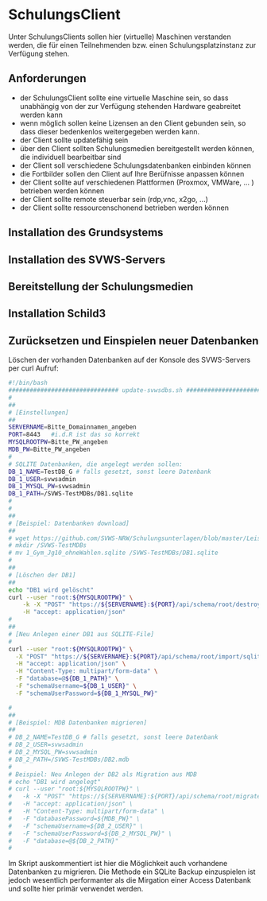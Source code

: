 # SchulungsClient

Unter SchulungsClients sollen hier (virtuelle) Maschinen verstanden werden, die für einen Teilnehmenden bzw. einen Schulungsplatzinstanz zur Verfügung stehen.

## Anforderungen

+ der SchulungsClient sollte eine virtuelle Maschine sein, so dass unabhängig von der zur Verfügung stehenden Hardware geabreitet werden kann
+ wenn möglich sollen keine Lizensen an den Client gebunden sein, so dass dieser bedenkenlos weitergegeben werden kann.
+ der Client sollte updatefähig sein
+ über den Client sollten Schulungsmedien bereitgestellt werden können, die individuell bearbeitbar sind 
+ der Client soll verschiedene Schulungsdatenbanken einbinden können
+ die Fortbilder sollen den Client auf Ihre Berüfnisse anpassen können
+ der Client sollte auf verschiedenen Plattformen (Proxmox, VMWare, ... ) betrieben werden können
+ der Client sollte remote steuerbar sein (rdp,vnc, x2go, ...)
+ der Client sollte ressourcenschonend betrieben werden können

## Installation des Grundsystems

## Installation des SVWS-Servers

## Bereitstellung der Schulungsmedien

## Installation Schild3

## Zurücksetzen und Einspielen neuer Datenbanken

Löschen der vorhanden Datenbanken auf der Konsole des SVWS-Servers per curl Aufruf:

```bash
#!/bin/bash
############################### update-svwsdbs.sh #########################################
#
##
# [Einstellungen]
##
SERVERNAME=Bitte_Domainnamen_angeben
PORT=8443   #i.d.R ist das so korrekt 
MYSQLROOTPW=Bitte_PW_angeben
MDB_PW=Bitte_PW_angeben
#
# SQLITE Datenbanken, die angelegt werden sollen:
DB_1_NAME=TestDB_G # falls gesetzt, sonst leere Datenbank
DB_1_USER=svwsadmin
DB_1_MYSQL_PW=svwsadmin
DB_1_PATH=/SVWS-TestMDBs/DB1.sqlite
#
#
##
# [Beispiel: Datenbanken download]
##
# wget https://github.com/SVWS-NRW/Schulungsunterlagen/blob/master/LeistungsdatenSekII/DB/1_Gym_Jg10_ohneWahlen.sqlite
# mkdir /SVWS-TestMDBs                
# mv 1_Gym_Jg10_ohneWahlen.sqlite /SVWS-TestMDBs/DB1.sqlite
#
## 
# [Löschen der DB1]
## 
echo "DB1 wird gelöscht"
curl --user "root:${MYSQLROOTPW}" \
	-k -X "POST" "https://${SERVERNAME}:${PORT}/api/schema/root/destroy/${DB_1_NAME}" \
	-H "accept: application/json"
#
##
# [Neu Anlegen einer DB1 aus SQLITE-File]
#
curl --user "root:${MYSQLROOTPW}" \
  -X "POST" "https://${SERVERNAME}:${PORT}/api/schema/root/import/sqlite/${DB_1_NAME}" \
  -H "accept: application/json" \
  -H "Content-Type: multipart/form-data" \
  -F "database=@${DB_1_PATH}" \
  -F "schemaUsername=${DB_1_USER}" \
  -F "schemaUserPassword=${DB_1_MYSQL_PW}" 

#
##
# [Beispiel: MDB Datenbanken migrieren]
##
# DB_2_NAME=TestDB_G # falls gesetzt, sonst leere Datenbank
# DB_2_USER=svwsadmin
# DB_2_MYSQL_PW=svwsadmin
# DB_2_PATH=/SVWS-TestMDBs/DB2.mdb
#
# Beispiel: Neu Anlegen der DB2 als Migration aus MDB
# echo "DB1 wird angelegt"
# curl --user "root:${MYSQLROOTPW}" \
#	-k -X "POST" "https://${SERVERNAME}:${PORT}/api/schema/root/migrate/mdb/${DB_2_NAME}" \
#	-H "accept: application/json" \
#	-H "Content-Type: multipart/form-data" \
#	-F "databasePassword=${MDB_PW}" \
#	-F "schemaUsername=${DB_2_USER}" \
#	-F "schemaUserPassword=${DB_2_MYSQL_PW}" \ 
#	-F "database=@${DB_2_PATH}"
#

``` 
Im Skript auskommentiert ist hier die Möglichkeit auch vorhandene Datenbanken zu migrieren. Die Methode ein SQLite Backup einzuspielen ist jedoch wesentlich performanter als die Mirgation einer Access Datenbank und sollte hier primär verwendet werden. 



